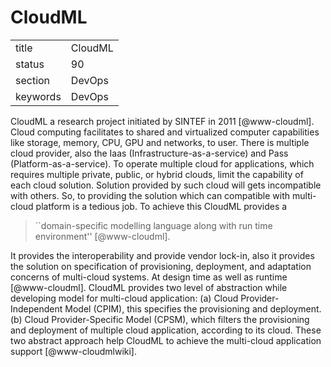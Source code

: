 # CloudML


|          |         |
| -------- | ------- |
| title    | CloudML | 
| status   | 90      |
| section  | DevOps  |
| keywords | DevOps  |


                                                            
CloudML a research project initiated by SINTEF in 2011
 [@www-cloudml]. Cloud computing facilitates to shared and
virtualized computer capabilities like storage, memory, CPU, GPU and
networks, to user. There is multiple cloud provider, also the Iaas
(Infrastructure-as-a-service) and Pass (Platform-as-a-service). To
operate multiple cloud for applications, which requires multiple
private, public, or hybrid clouds, limit the capability of each cloud
solution.  Solution provided by such cloud will gets incompatible with
others. So, to providing the solution which can compatible with
multi-cloud platform is a tedious job. To achieve this CloudML
provides a

> ``domain-specific modelling language along with run time
> environment'' [@www-cloudml].

It provides the interoperability and
provide vendor lock-in, also it provides the solution on specification
of provisioning, deployment, and adaptation concerns of multi-cloud
systems. At design time as well as runtime [@www-cloudml].
CloudML provides two level of abstraction while developing model for
multi-cloud application: (a) Cloud Provider-Independent Model (CPIM),
this specifies the provisioning and deployment.  (b) Cloud
Provider-Specific Model (CPSM), which filters the provisioning and
deployment of multiple cloud application, according to its cloud.
These two abstract approach help CloudML to achieve the multi-cloud
application support [@www-cloudmlwiki].

